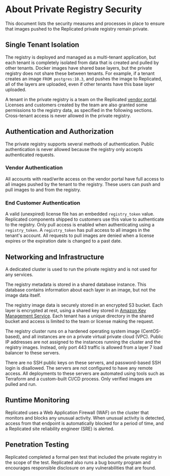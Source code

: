 # About Private Registry Security

This document lists the security measures and processes in place to ensure that images pushed to the Replicated private registry remain private.


## Single Tenant Isolation

The registry is deployed and managed as a multi-tenant application, but each tenant is completely isolated from data that is created and pulled by other tenants. Docker images have shared base layers, but the private registry does not share these between tenants. For example, if a tenant creates an image `FROM postgres:10.3`, and pushes the image to Replicated, all of the layers are uploaded, even if other tenants have this base layer uploaded.

A tenant in the private registry is a team on the Replicated [vendor portal](https://vendor.replicated.com). Licenses and customers created by the team are also granted some permissions to the registry data, as specified in the following sections. Cross-tenant access is never allowed in the private registry.


## Authentication and Authorization

The private registry supports several methods of authentication. Public authentication is never allowed because the registry only accepts authenticated requests.


### Vendor Authentication

All accounts with read/write access on the vendor portal have full access to all images pushed by the tenant to the registry. These users can push and pull images to and from the registry.


### End Customer Authentication

A valid (unexpired) license file has an embedded `registry_token` value. Replicated components shipped to customers use this value to authenticate to the registry. Only pull access is enabled when authenticating using a `registry_token`. A `registry_token` has pull access to all images in the tenant's account. All requests to pull images are denied when a license expires or the expiration date is changed to a past date.


## Networking and Infrastructure

A dedicated cluster is used to run the private registry and is not used for any services.

The registry metadata is stored in a shared database instance. This database contains information about each layer in an image, but not the image data itself.

The registry image data is securely stored in an encrypted S3 bucket. Each layer is encrypted at rest, using a shared key stored in [Amazon Key Management Service](https://aws.amazon.com/kms/). Each tenant has a unique directory in the shared bucket and access is limited to the team or license making the request.

The registry cluster runs on a hardened operating system image (CentOS-based), and all instances are on a private virtual private cloud (VPC). Public IP addresses are not assigned to the instances running the cluster and the registry images. Instead, only port 443 traffic is allowed from a layer 7 load balancer to these servers.

There are no SSH public keys on these servers, and password-based SSH login is disallowed. The servers are not configured to have any remote access. All deployments to these servers are automated using tools such as Terraform and a custom-built CI/CD process. Only verified images are pulled and run.


## Runtime Monitoring

Replicated uses a Web Application Firewall (WAF) on the cluster that monitors and blocks any unusual activity. When unusual activity is detected, access from that endpoint is automatically blocked for a period of time, and a Replicated site reliability engineer (SRE) is alerted.


## Penetration Testing

Replicated completed a formal pen test that included the private registry in the scope of the test. Replicated also runs a bug bounty program and encourages responsible disclosure on any vulnerabilities that are found.
